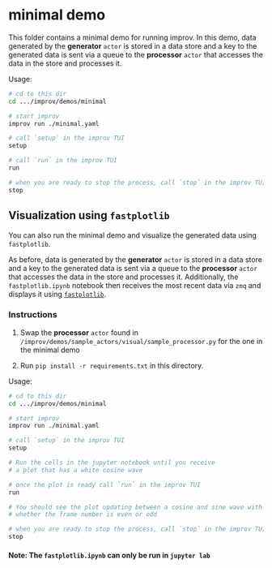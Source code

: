# minimal demo

This folder contains a minimal demo for running improv. In this demo, data generated by the **generator** `actor` is 
stored in a data store and a key to the generated data is sent via a queue to the **processor** `actor` that accesses 
the data in the store and processes it. 

Usage:

```bash
# cd to this dir
cd .../improv/demos/minimal

# start improv
improv run ./minimal.yaml

# call `setup` in the improv TUI
setup

# call `run` in the improv TUI
run

# when you are ready to stop the process, call `stop` in the improv TUI
stop
```

## Visualization using `fastplotlib`

You can also run the minimal demo and visualize the generated data using `fastplotlib`.

As before, data is generated by the **generator** `actor` is stored in a data store and a key to the generated data is 
sent via a queue to the **processor** `actor` that accesses the data in the store and processes it. Additionally, the
`fastplotlib.ipynb` notebook then receives the most recent data via `zmq` and displays it using 
[`fastplotlib`](https://github.com/fastplotlib/fastplothttps://github.com/fastplotlib/fastplotlib).

### Instructions

1. Swap the **processor** `actor` found in `/improv/demos/sample_actors/visual/sample_processor.py` for the one in 
the minimal demo

2. Run `pip install -r requirements.txt` in this directory.

Usage:

```bash
# cd to this dir
cd .../improv/demos/minimal

# start improv
improv run ./minimal.yaml

# call `setup` in the improv TUI
setup

# Run the cells in the jupyter notebook until you receive
# a plot that has a white cosine wave

# once the plot is ready call `run` in the improv TUI
run

# You should see the plot updating between a cosine and sine wave with different colors depending on 
# whether the frame number is even or odd

# when you are ready to stop the process, call `stop` in the improv TUI
stop
```

#### Note: The `fastplotlib.ipynb` can only be run in `jupyter lab`